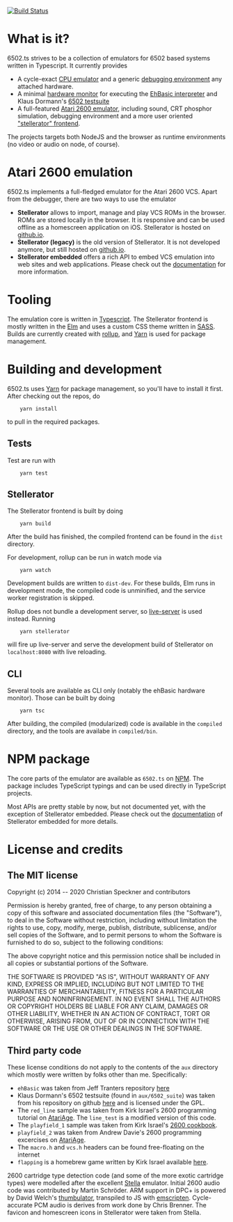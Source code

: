 [![Build Status](https://travis-ci.org/6502ts/6502.ts.svg?branch=master)](https://travis-ci.org/6502ts/6502.ts)

# What is it?

6502.ts strives to be a collection of emulators for 6502 based systems written in Typescript.
It currently provides

 * A cycle-exact [CPU emulator](doc/cpu.md) and a generic [debugging environment](doc/vanilla_debugger.md)
   any attached hardware.
 * A minimal [hardware monitor](doc/ehbasic_monitor.md) for executing the
   [EhBasic interpreter](https://github.com/jefftranter/6502/tree/master/asm/ehbasic)
   and Klaus Dormann's
   [6502 testsuite](https://github.com/Klaus2m5/6502_65C02_functional_tests)
 * A full-featured [Atari 2600 emulator](doc/internals/stella.md), including sound, CRT phosphor simulation,
   debugging environment and a more user oriented ["stellerator" frontend](doc/stellerator.md).

The projects targets both NodeJS and the browser as runtime environments (no video or audio on node,
of course).

# Atari 2600 emulation

6502.ts implements a full-fledged emulator for the Atari 2600 VCS. Apart from the
debugger, there are two ways to use the emulator

 * **Stellerator** allows to import, manage and play VCS ROMs in the browser. ROMs are
   stored locally in the browser. It is responsive and can be used offline as a homescreen
   application on iOS. Stellerator is hosted on [github.io](https://6502ts.github.io/stellerator-ng).
 * **Stellerator (legacy)** is the old version of Stellerator. It is not developed anymore, but
   still hosted on [github.io](https://6502ts.github.io/stellerator).
 * **Stellerator embedded** offers a rich API to embed VCS emulation into web sites
   and web applications. Please check out the
   [documentation](https://6502ts.github.io/typedoc/stellerator-embedded/)
   for more information.

# Tooling

The emulation core is written in [Typescript](https://www.typescriptlang.org).
The Stellerator frontend is mostly written in the [Elm](https://elm-lang.org) and uses
a custom CSS theme written in [SASS](https://sass-lang.com). Builds are currently
created with [rollup](https://rollupjs.org), and [Yarn](https://yarnpkg.com/lang/en/)
is used for package management.

# Building and development

6502.ts uses [Yarn](https://yarnpkg.com/lang/en/) for package management, so you'll
have to install it first. After checking out the repos, do

```
    yarn install
```

to pull in the required packages.

## Tests

Test are run with

```
    yarn test
```

## Stellerator

The Stellerator frontend is built by doing

```
    yarn build
```

After the build has finished, the compiled frontend can be found in the `dist` directory.

For development, rollup can be run in watch mode via

```
    yarn watch
```

Development builds are written to `dist-dev`. For these builds, Elm runs in development mode,
the compiled code is unminified, and the service worker registration is skipped.

Rollup does not bundle a development server, so [live-server](https://www.npmjs.com/package/live-server)
is used instead. Running

```
    yarn stellerator
```

will fire up live-server and serve the development build of Stellerator on `localhost:8080` with
live reloading.

## CLI

Several tools are available as CLI only (notably the ehBasic hardware monitor). Those can be
built by doing

```
    yarn tsc
```

After building, the compiled (modularized) code is available in the `compiled` directory,
and the tools are availabe in `compiled/bin`.

# NPM package

The core parts of the emulator are available as `6502.ts` on
[NPM](https://www.npmjs.com).
The package includes TypeScript typings and can be used directly in TypeScript projects.

Most APIs are pretty stable by now, but not documented yet, with the exception
of Stellerator embedded. Please check out the
[documentation](https://6502ts.github.io/typedoc/stellerator-embedded/)
of Stellerator embedded for more details.

# License and credits

## The MIT license

Copyright (c) 2014 -- 2020 Christian Speckner and contributors

Permission is hereby granted, free of charge, to any person obtaining a copy
of this software and associated documentation files (the "Software"), to deal
in the Software without restriction, including without limitation the rights
to use, copy, modify, merge, publish, distribute, sublicense, and/or sell
copies of the Software, and to permit persons to whom the Software is
furnished to do so, subject to the following conditions:

The above copyright notice and this permission notice shall be included in all
copies or substantial portions of the Software.

THE SOFTWARE IS PROVIDED "AS IS", WITHOUT WARRANTY OF ANY KIND, EXPRESS OR
IMPLIED, INCLUDING BUT NOT LIMITED TO THE WARRANTIES OF MERCHANTABILITY,
FITNESS FOR A PARTICULAR PURPOSE AND NONINFRINGEMENT. IN NO EVENT SHALL THE
AUTHORS OR COPYRIGHT HOLDERS BE LIABLE FOR ANY CLAIM, DAMAGES OR OTHER
LIABILITY, WHETHER IN AN ACTION OF CONTRACT, TORT OR OTHERWISE, ARISING FROM,
OUT OF OR IN CONNECTION WITH THE SOFTWARE OR THE USE OR OTHER DEALINGS IN THE
SOFTWARE.

## Third party code

These license conditions do not apply to the contents of the `aux` directory which
mostly were written by folks other than me. Specifically:

 * `ehBasic` was taken from Jeff Tranters repository
   [here](https://github.com/jefftranter/6502/tree/master/asm/ehbasic)
 * Klaus Dormann's 6502 testsuite (found in `aux/6502_suite`) was taken from his
   repository on github [here](https://github.com/Klaus2m5/6502_65C02_functional_tests)
   and is licensed under the GPL.
 * The `red_line` sample was taken from Kirk Israel's 2600 programming tutorial on
   [AtariAge](http://www.atariage.com/2600/programming/2600_101/03first.html). The
   `line_test` is a modified version of this code.
 * The `playfield_1` sample was taken from Kirk Israel's [2600 cookbook](http://alienbill.com/2600/cookbook/playfield.html).
 * `playfield_2` was taken from Andrew Davie's 2600 programming excercises on
   [AtariAge](http://atariage.com/forums/topic/28219-session-15-playfield-continued/).
 * The `macro.h` and `vcs.h` headers can be found free-floating on the internet
 * `flapping` is a homebrew game written by Kirk Israel available
   [here](http://alienbill.com/2600/flapping/).

2600 cartridge type detection code (and some of the more exotic cartridge types)
were modelled after the excellent [Stella](https://stella-emu.github.io)
emulator. Initial 2600 audio code was contributed by Martin Schröder. ARM
support in DPC+ is powered by David Welch's
[thumbulator](https://github.com/dwelch67/thumbulator), transpiled to JS with
[emscripten](http://kripken.github.io/emscripten-site/). Cycle-accurate PCM
audio is derives from work done by Chris Brenner. The favicon and homescreen icons
in Stellerator were taken from Stella.
